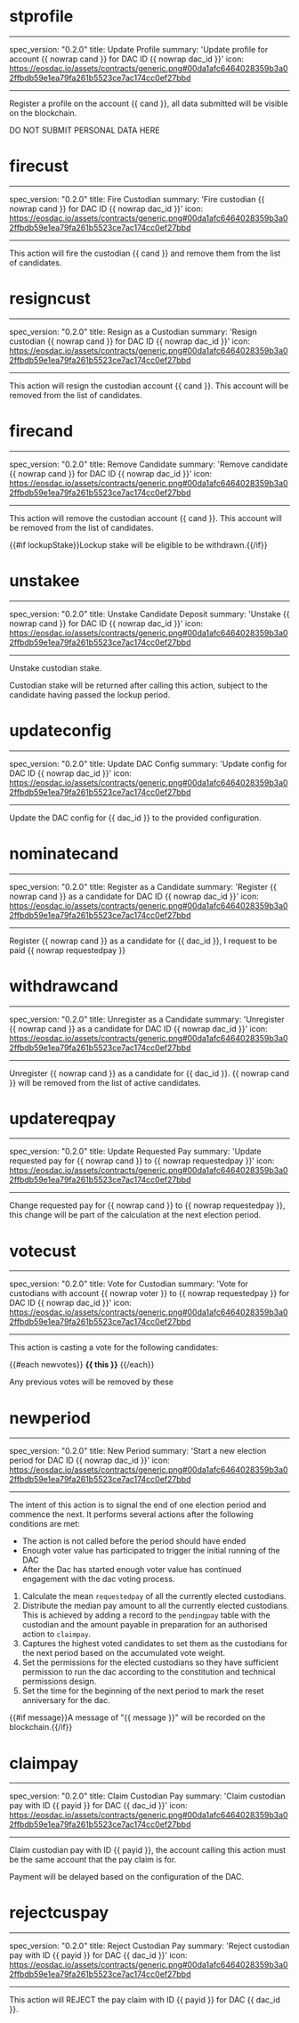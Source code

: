 <h1 class="contract">stprofile</h1>

---

spec_version: "0.2.0"
title: Update Profile
summary: 'Update profile for account {{ nowrap cand }} for DAC ID {{ nowrap dac_id }}'
icon: https://eosdac.io/assets/contracts/generic.png#00da1afc6464028359b3a02ffbdb59e1ea79fa261b5523ce7ac174cc0ef27bbd

---

Register a profile on the account {{ cand }}, all data submitted will be visible on the blockchain.

DO NOT SUBMIT PERSONAL DATA HERE

<h1 class="contract">firecust</h1>

---

spec_version: "0.2.0"
title: Fire Custodian
summary: 'Fire custodian {{ nowrap cand }} for DAC ID {{ nowrap dac_id }}'
icon: https://eosdac.io/assets/contracts/generic.png#00da1afc6464028359b3a02ffbdb59e1ea79fa261b5523ce7ac174cc0ef27bbd

---

This action will fire the custodian {{ cand }} and remove them from the list of candidates.

<h1 class="contract">resigncust</h1>

---

spec_version: "0.2.0"
title: Resign as a Custodian
summary: 'Resign custodian {{ nowrap cand }} for DAC ID {{ nowrap dac_id }}'
icon: https://eosdac.io/assets/contracts/generic.png#00da1afc6464028359b3a02ffbdb59e1ea79fa261b5523ce7ac174cc0ef27bbd

---

This action will resign the custodian account {{ cand }}. This account will be removed from the list of candidates.

<h1 class="contract">firecand</h1>

---

spec_version: "0.2.0"
title: Remove Candidate
summary: 'Remove candidate {{ nowrap cand }} for DAC ID {{ nowrap dac_id }}'
icon: https://eosdac.io/assets/contracts/generic.png#00da1afc6464028359b3a02ffbdb59e1ea79fa261b5523ce7ac174cc0ef27bbd

---

This action will remove the custodian account {{ cand }}. This account will be removed from the list of candidates.

{{#if lockupStake}}Lockup stake will be eligible to be withdrawn.{{/if}}

<h1 class="contract">unstakee</h1>

---

spec_version: "0.2.0"
title: Unstake Candidate Deposit
summary: 'Unstake {{ nowrap cand }} for DAC ID {{ nowrap dac_id }}'
icon: https://eosdac.io/assets/contracts/generic.png#00da1afc6464028359b3a02ffbdb59e1ea79fa261b5523ce7ac174cc0ef27bbd

---

Unstake custodian stake.

Custodian stake will be returned after calling this action, subject to the candidate having passed the lockup period.

<h1 class="contract">updateconfig</h1>

---

spec_version: "0.2.0"
title: Update DAC Config
summary: 'Update config for DAC ID {{ nowrap dac_id }}'
icon: https://eosdac.io/assets/contracts/generic.png#00da1afc6464028359b3a02ffbdb59e1ea79fa261b5523ce7ac174cc0ef27bbd

---

Update the DAC config for {{ dac_id }} to the provided configuration.

<h1 class="contract">nominatecand</h1>

---

spec_version: "0.2.0"
title: Register as a Candidate
summary: 'Register {{ nowrap cand }} as a candidate for DAC ID {{ nowrap dac_id }}'
icon: https://eosdac.io/assets/contracts/generic.png#00da1afc6464028359b3a02ffbdb59e1ea79fa261b5523ce7ac174cc0ef27bbd

---

Register {{ nowrap cand }} as a candidate for {{ dac_id }}, I request to be paid {{ nowrap requestedpay }}

<h1 class="contract">withdrawcand</h1>

---

spec_version: "0.2.0"
title: Unregister as a Candidate
summary: 'Unregister {{ nowrap cand }} as a candidate for DAC ID {{ nowrap dac_id }}'
icon: https://eosdac.io/assets/contracts/generic.png#00da1afc6464028359b3a02ffbdb59e1ea79fa261b5523ce7ac174cc0ef27bbd

---

Unregister {{ nowrap cand }} as a candidate for {{ dac_id }}. {{ nowrap cand }} will be removed from the list of active candidates.

<h1 class="contract">updatereqpay</h1>

---

spec_version: "0.2.0"
title: Update Requested Pay
summary: 'Update requested pay for {{ nowrap cand }} to {{ nowrap requestedpay }}'
icon: https://eosdac.io/assets/contracts/generic.png#00da1afc6464028359b3a02ffbdb59e1ea79fa261b5523ce7ac174cc0ef27bbd

---

Change requested pay for {{ nowrap cand }} to {{ nowrap requestedpay }}, this change will be part of the calculation at the next election period.

<h1 class="contract">votecust</h1>

---

spec_version: "0.2.0"
title: Vote for Custodian
summary: 'Vote for custodians with account {{ nowrap voter }} to {{ nowrap requestedpay }} for DAC ID {{ nowrap dac_id }}'
icon: https://eosdac.io/assets/contracts/generic.png#00da1afc6464028359b3a02ffbdb59e1ea79fa261b5523ce7ac174cc0ef27bbd

---

This action is casting a vote for the following candidates:

{{#each newvotes}}
**{{ this }}**
{{/each}}

Any previous votes will be removed by these

<h1 class="contract">newperiod</h1>

---

spec_version: "0.2.0"
title: New Period
summary: 'Start a new election period for DAC ID {{ nowrap dac_id }}'
icon: https://eosdac.io/assets/contracts/generic.png#00da1afc6464028359b3a02ffbdb59e1ea79fa261b5523ce7ac174cc0ef27bbd

---

The intent of this action is to signal the end of one election period and commence the next. It performs several actions after the following conditions are met:

- The action is not called before the period should have ended
- Enough voter value has participated to trigger the initial running of the DAC
- After the Dac has started enough voter value has continued engagement with the dac voting process.

1. Calculate the mean `requestedpay` of all the currently elected custodians.
2. Distribute the median pay amount to all the currently elected custodians. This is achieved by adding a record to the `pendingpay` table with the custodian and the amount payable in preparation for an authorised action to `claimpay`.
3. Captures the highest voted candidates to set them as the custodians for the next period based on the accumulated vote weight.
4. Set the permissions for the elected custodians so they have sufficient permission to run the dac according to the constitution and technical permissions design.
5. Set the time for the beginning of the next period to mark the reset anniversary for the dac.

{{#if message}}A message of "{{ message }}" will be recorded on the blockchain.{{/if}}

<h1 class="contract">claimpay</h1>

---

spec_version: "0.2.0"
title: Claim Custodian Pay
summary: 'Claim custodian pay with ID {{ payid }} for DAC {{ dac_id }}'
icon: https://eosdac.io/assets/contracts/generic.png#00da1afc6464028359b3a02ffbdb59e1ea79fa261b5523ce7ac174cc0ef27bbd

---

Claim custodian pay with ID {{ payid }}, the account calling this action must be the same account that the pay claim is for.

Payment will be delayed based on the configuration of the DAC.

<h1 class="contract">rejectcuspay</h1>

---

spec_version: "0.2.0"
title: Reject Custodian Pay
summary: 'Reject custodian pay with ID {{ payid }} for DAC {{ dac_id }}'
icon: https://eosdac.io/assets/contracts/generic.png#00da1afc6464028359b3a02ffbdb59e1ea79fa261b5523ce7ac174cc0ef27bbd

---

This action will REJECT the pay claim with ID {{ payid }} for DAC {{ dac_id }}.
